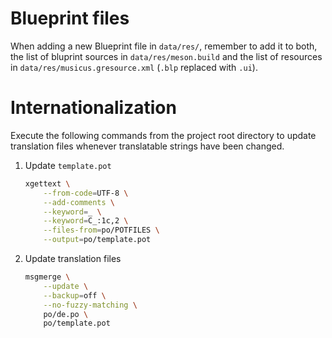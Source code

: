 # Blueprint files

When adding a new Blueprint file in `data/res/`, remember to add it to both, the
list of bluprint sources in `data/res/meson.build` and the list of resources in
`data/res/musicus.gresource.xml` (`.blp` replaced with `.ui`).

# Internationalization

Execute the following commands from the project root directory to update
translation files whenever translatable strings have been changed.

1. Update `template.pot`

    ```bash
    xgettext \
        --from-code=UTF-8 \
        --add-comments \
        --keyword=_ \
        --keyword=C_:1c,2 \
        --files-from=po/POTFILES \
        --output=po/template.pot
    ```

2. Update translation files

    ```bash
    msgmerge \
        --update \
        --backup=off \
        --no-fuzzy-matching \
        po/de.po \
        po/template.pot
    ```